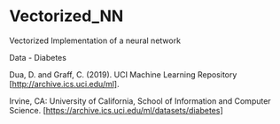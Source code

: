 # Vectorized_NN
Vectorized Implementation of a neural network


Data - Diabetes

Dua, D. and Graff, C. (2019). UCI Machine Learning Repository [http://archive.ics.uci.edu/ml]. 

Irvine, CA: University of California, School of Information and Computer Science.
[https://archive.ics.uci.edu/ml/datasets/diabetes]
